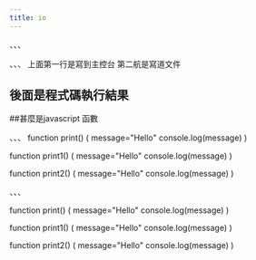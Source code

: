 ```yaml
---
title: io
---
```


、、、
<script>
console.log("我是主控台")
document.write("我是HTML文件")
</script>
、、、
上面第一行是寫到主控台
第二航是寫道文件

## 後面是程式碼執行結果

<script>
console.log("我是主控台")
document.write("我是HTML文件")
</script>

##甚麼是javascript 函數

、、、
function print()
(
message="Hello"
console.log(message)
)

function print1()
(
message="Hello"
console.log(message)
)

function print2()
(
message="Hello"
console.log(message)
)

、、、

function print()
(
message="Hello"
console.log(message)
)

function print1()
(
message="Hello"
console.log(message)
)

function print2()
(
message="Hello"
console.log(message)
)


<script>
</script>
